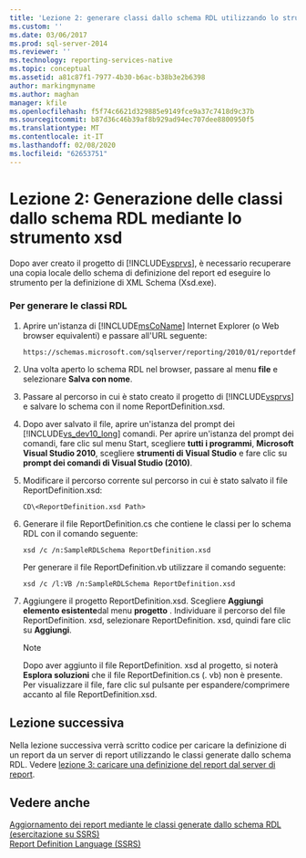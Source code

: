```yaml
---
title: 'Lezione 2: generare classi dallo schema RDL utilizzando lo strumento XSD | Microsoft Docs'
ms.custom: ''
ms.date: 03/06/2017
ms.prod: sql-server-2014
ms.reviewer: ''
ms.technology: reporting-services-native
ms.topic: conceptual
ms.assetid: a81c87f1-7977-4b30-b6ac-b38b3e2b6398
author: markingmyname
ms.author: maghan
manager: kfile
ms.openlocfilehash: f5f74c6621d329885e9149fce9a37c7418d9c37b
ms.sourcegitcommit: b87d36c46b39af8b929ad94ec707dee8800950f5
ms.translationtype: MT
ms.contentlocale: it-IT
ms.lasthandoff: 02/08/2020
ms.locfileid: "62653751"
---
```

# <a name="lesson-2-generate-classes-from-the-rdl-schema-using-the-xsd-tool"></a>Lezione 2: Generazione delle classi dallo schema RDL mediante lo strumento xsd
  Dopo aver creato il progetto di [!INCLUDE[vsprvs](../includes/vsprvs-md.md)], è necessario recuperare una copia locale dello schema di definizione del report ed eseguire lo strumento per la definizione di XML Schema (Xsd.exe).  
  
### <a name="to-generate-the-rdl-classes"></a>Per generare le classi RDL  
  
1.  Aprire un'istanza di [!INCLUDE[msCoName](../includes/msconame-md.md)] Internet Explorer (o Web browser equivalenti) e passare all'URL seguente:  
  
    ```  
    https://schemas.microsoft.com/sqlserver/reporting/2010/01/reportdefinition/ReportDefinition.xsd  
    ```  
  
2.  Una volta aperto lo schema RDL nel browser, passare al menu **file** e selezionare **Salva con nome**.  
  
3.  Passare al percorso in cui è stato creato il progetto di [!INCLUDE[vsprvs](../includes/vsprvs-md.md)] e salvare lo schema con il nome ReportDefinition.xsd.  
  
4.  Dopo aver salvato il file, aprire un'istanza del prompt dei [!INCLUDE[vs_dev10_long](../includes/vs-dev10-long-md.md)] comandi. Per aprire un'istanza del prompt dei comandi, fare clic sul menu Start, scegliere **tutti i programmi**, **Microsoft Visual Studio 2010**, scegliere **strumenti di Visual Studio** e fare clic su **prompt dei comandi di Visual Studio (2010)**.  
  
5.  Modificare il percorso corrente sul percorso in cui è stato salvato il file ReportDefinition.xsd:  
  
     `CD\<ReportDefinition.xsd Path>`  
  
6.  Generare il file ReportDefinition.cs che contiene le classi per lo schema RDL con il comando seguente:  
  
     `xsd /c /n:SampleRDLSchema ReportDefinition.xsd`  
  
     Per generare il file ReportDefinition.vb utilizzare il comando seguente:  
  
     `xsd /c /l:VB /n:SampleRDLSchema ReportDefinition.xsd`  
  
7.  Aggiungere il progetto ReportDefinition.xsd. Scegliere **Aggiungi elemento esistente**dal menu **progetto** . Individuare il percorso del file ReportDefinition. xsd, selezionare ReportDefinition. xsd, quindi fare clic su **Aggiungi**.  
  
    > [!NOTE]  
    >  Dopo aver aggiunto il file ReportDefinition. xsd al progetto, si noterà **Esplora soluzioni** che il file ReportDefinition.cs (. vb) non è presente. Per visualizzare il file, fare clic sul pulsante per espandere/comprimere accanto al file ReportDefinition.xsd.  
  
## <a name="next-lesson"></a>Lezione successiva  
 Nella lezione successiva verrà scritto codice per caricare la definizione di un report da un server di report utilizzando le classi generate dallo schema RDL. Vedere [lezione 3: caricare una definizione del report dal server di report](../../2014/tutorials/lesson-3-load-a-report-definition-from-the-report-server.md).  
  
## <a name="see-also"></a>Vedere anche  
 [Aggiornamento dei report mediante le classi generate dallo schema RDL &#40;esercitazione su SSRS&#41;](../../2014/tutorials/updating-reports-using-classes-generated-from-the-rdl-schema-ssrs-tutorial.md)   
 [Report Definition Language &#40;SSRS&#41;](../reporting-services/reports/report-definition-language-ssrs.md)  
  
  
